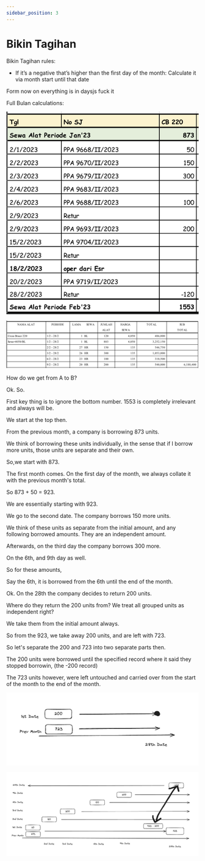 ```yaml
---
sidebar_position: 3
---
```


# Bikin Tagihan

Bikin Tagihan rules:

- If it’s a negative that’s higher than the first day of the month: Calculate it via month start until that date

Form now on everything is in daysjs fuck it

Full Bulan calculations:

![Example banner](../../static/img/rekapan-example.png)

![Example banner](../../static/img/tagihan-example.png)

How do we get from A to B?

Ok. So.

First key thing is to ignore the bottom number.
1553 is completely irrelevant and always will be.

We start at the top then.

From the previous month, a company is
borrowing 873 units.

We think of borrowing these units individually, in the
sense that if I borrow more units, those units
are separate and their own.

So,we start with 873.

The first month comes. On the first day of the month,
we always collate it with the previous month's total.

So 873 + 50 = 923.

We are essentially starting with 923.

We go to the second date. The company borrows 150 more units.

We think of these units as separate from the initial amount, and any following borrowed amounts. They are an independent amount.

Afterwards, on the third day the company borrows 300 more.

On the 6th, and 9th day as well.

So for these amounts,

Say the 6th, it is borrowed from the 6th until the end of the month.

Ok. On the 28th the company decides to return 200 units.

Where do they return the 200 units from? We treat all grouped units as independent right?

We take them from the initial amount always.

So from the 923, we take away 200 units, and are left with 723.

So let's separate the 200 and 723 into two separate parts then.

The 200 units were borrowed until the specified record where it said they stopped borrowin, (the -200 record)

The 723 units however, were left untouched and carried over from the start of the month to the end of the month.

![Example banner](../../static/img/get-full-month-balance-visualizer-1.png)

![Example banner](../../static/img/rekapan-to-tagihan-visualizer.png)
